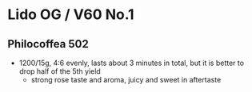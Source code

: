# Lido OG / V60 No.1

## Philocoffea 502

- 1200/15g, 4:6 evenly, lasts about 3 minutes in total, but it is better to drop half of the 5th yield
  - strong rose taste and aroma, juicy and sweet in aftertaste
